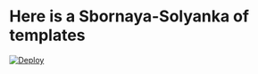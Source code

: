 # Here is a Sbornaya-Solyanka of templates #

[![Deploy](https://just-ai.com/img/deploy-to-jaicp.svg)](https://test15.gw.test-ai.net/project-create/jaicp/external)

